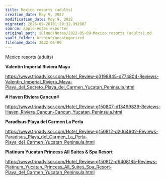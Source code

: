 ```yaml
---
title: Mexico resorts (adults)
creation_date: May 9, 2022
modification_date: May 9, 2022
migrated: 2025-09-20T01:29:32.992907
source: apple-notes-exporter
original_path: iCloud/Notes/2022-05-09-Mexico resorts (adults).md
vault_folder: Archive/uncategorized
filename_date: 2022-05-09
---
```



Mexico resorts (adults)

**Valentin Imperial Riviera Maya**

https://www.tripadvisor.com/Hotel_Review-g3198845-d774804-Reviews-Valentin_Imperial_Riviera_Maya-Playa_del_Secreto_Playa_del_Carmen_Yucatan_Peninsula.html

**# Haven Riviera Cancun**# 

https://www.tripadvisor.com/Hotel_Review-g150807-d13499839-Reviews-Haven_Riviera_Cancun-Cancun_Yucatan_Peninsula.html

**Paradisus Playa del Carmen La Perla**

https://www.tripadvisor.com/Hotel_Review-g150812-d2064902-Reviews-Paradisus_Playa_del_Carmen_La_Perla-Playa_del_Carmen_Yucatan_Peninsula.html

**Platinum Yucatan Princess All Suites & Spa Resort**

https://www.tripadvisor.com/Hotel_Review-g150812-d6408185-Reviews-Platinum_Yucatan_Princess_All_Suites_Spa_Resort-Playa_del_Carmen_Yucatan_Peninsula.html
